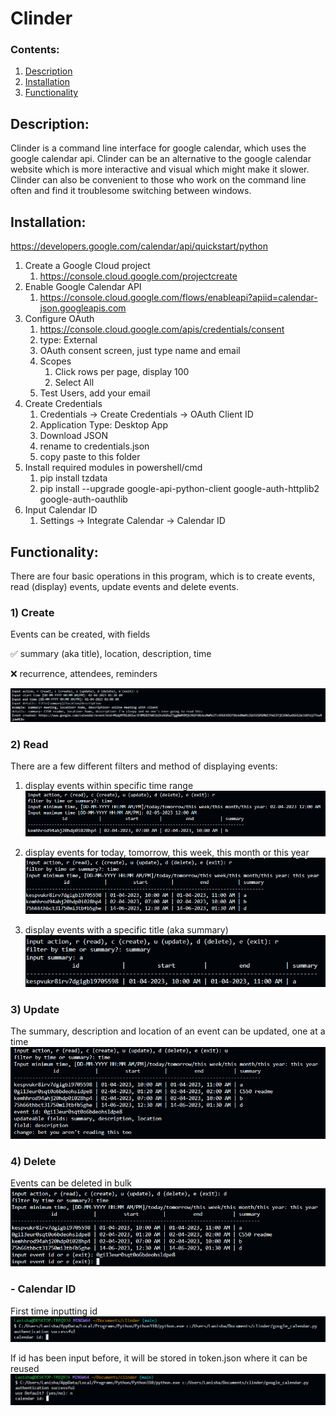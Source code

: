 # Clinder
### Contents:
1. [Description](https://github.com/l4n1skyy/clinder/edit/main/README.md#description-1)
2. [Installation](https://github.com/l4n1skyy/clinder/edit/main/README.md#installation-1)
3. [Functionality](https://github.com/l4n1skyy/clinder/edit/main/README.md#functionality-1)

## Description:
Clinder is a command line interface for google calendar, which uses the google calendar api. Clinder can be an alternative to the google calendar website which is more interactive and visual which might make it slower. Clinder can also be convenient to those who work on the command line often and find it troublesome switching between windows.

## Installation:
https://developers.google.com/calendar/api/quickstart/python
1. Create a Google Cloud project
   1. https://console.cloud.google.com/projectcreate
2. Enable Google Calendar API
   1. https://console.cloud.google.com/flows/enableapi?apiid=calendar-json.googleapis.com
3. Configure OAuth
   1. https://console.cloud.google.com/apis/credentials/consent
   2. type: External
   3. OAuth consent screen, just type name and email
   4. Scopes
      1. Click rows per page, display 100
      2. Select All
   5. Test Users, add your email
4. Create Credentials
   1. Credentials -> Create Credentials -> OAuth Client ID
   2. Application Type: Desktop App
   3. Download JSON
   4. rename to credentials.json 
   5. copy paste to this folder
5. Install required modules in powershell/cmd
   1. pip install tzdata
   2. pip install --upgrade google-api-python-client google-auth-httplib2 google-auth-oauthlib
6. Input Calendar ID
   1. Settings -> Integrate Calendar -> Calendar ID

## Functionality:
There are four basic operations in this program, which is to create events, read (display) events, update events and delete events.

### 1) Create
Events can be created, with fields

:white_check_mark: summary (aka title), location, description, time

:x: recurrence, attendees, reminders

![create](images/create.png)

### 2) Read
There are a few different filters and method of displaying events:

1. display events within specific time range
![read_time](images/read_time.png)

2. display events for today, tomorrow, this week, this month or this year
![read_word](images/read_word.png)

3. display events with a specific title (aka summary)
![read_summary](images/read_summary.png)

### 3) Update
The summary, description and location of an event can be updated, one at a time
![update](images/update.png)

### 4) Delete
Events can be deleted in bulk
![delete](images/delete.png)

### - Calendar ID
First time inputting id
![id_1](images/id_1.png)

If id has been input before, it will be stored in token.json where it can be reused
![id_2](images/id_2.png)
